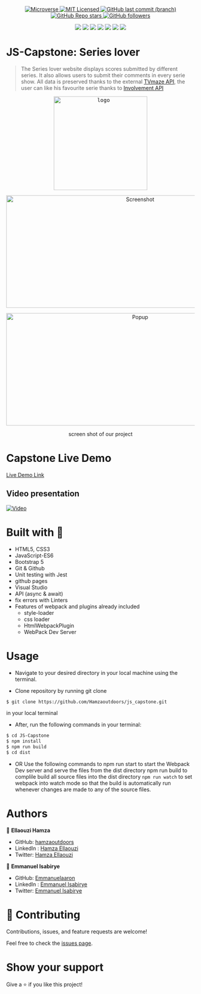 <p align="center">
  <a href="https://www.microverse.org/">
    <img alt="Microverse" src="https://img.shields.io/badge/-Microverse-blueviolet?style=flat-square">
  </a>
  <a href="https://github.com/Hamzaoutdoors/to-do-list/blob/development/LICENSE">
    <img alt="MIT Licensed" src="https://img.shields.io/github/license/Hamzaoutdoors/to-do-list?style=flat-square">
  </a>
  <a href="https://github.com/Hamzaoutdoors/js_capstone">
    <img alt="GitHub last commit (branch)" src="https://img.shields.io/github/last-commit/Hamzaoutdoors/js_capstone/dev?color=blue&style=flat-square">
  </a>
  <a href="https://github.com/Hamzaoutdoors/js_capstone">
    <img alt="GitHub Repo stars" src="https://img.shields.io/github/stars/Hamzaoutdoors/js_capstone?color=green&label=%E2%98%85%20stars%20&style=flat-square">
  </a>
  <a href="https://github.com/Hamzaoutdoors">
    <img alt="GitHub followers" src="https://img.shields.io/github/followers/Hamzaoutdoors?color=yellow&logo=github&style=flat-square">
  </a>
</p>

<div align="center">
 <img src="https://img.shields.io/badge/javascript-%23323330.svg?style=for-the-badge&logo=javascript&logoColor=%23F7DF1E"/> <img src="https://img.shields.io/badge/html5-%23E34F26.svg?style=for-the-badge&logo=html5&logoColor=white"/> <img src="https://img.shields.io/badge/css3-%231572B6.svg?style=for-the-badge&logo=css3&logoColor=white"/> <img src="https://img.shields.io/badge/bootstrap-%23563D7C.svg?style=for-the-badge&logo=bootstrap&logoColor=white"/> <img src="https://img.shields.io/badge/git-%23F05033.svg?style=for-the-badge&logo=git&logoColor=white"/> <img src="https://img.shields.io/badge/webpack-%238DD6F9.svg?style=for-the-badge&logo=webpack&logoColor=black"/> <img src="https://img.shields.io/badge/-jest-%23C21325?style=for-the-badge&logo=jest&logoColor=white"/></div>

# JS-Capstone: Series lover

> The Series lover website displays scores submitted by different series. It also allows users to submit their comments in every serie show. All data is preserved thanks to the external [TVmaze API](https://www.tvmaze.com/api), the user can like his favourite serie thanks to [Involvement API](https://www.notion.so/Involvement-API-869e60b5ad104603aa6db59e08150270)
 
 <p align="center">
   <kbd>
    <img alt="logo" src="https://user-images.githubusercontent.com/80895497/132944194-7b5ff037-4312-4427-8e4d-8a5f80bc91f6.gif"width="250" height="250">
   </kbd>
</p>
   
 <p align="center">
    <img alt="Screenshot" src="https://user-images.githubusercontent.com/80895497/132874077-4edf055c-eb84-4326-9d7c-f5aa67fec688.png"width="700" height="300">
</p>
<p align="center">
    <img alt="Popup" src="https://user-images.githubusercontent.com/80895497/132874290-3cfe25ba-9f64-45dc-8066-359eb212e6b2.png"width="700" height="300">
    <p align="center">screen shot of our project</p>
</p>

# Capstone Live Demo
[Live Demo Link](https://hamzaoutdoors.github.io/js_capstone/)

## Video presentation

[![Video](https://user-images.githubusercontent.com/80895497/132873016-3cb89f3c-f0d3-4d69-b48f-e43810653a23.png)](https://drive.google.com/file/d/1nxTdAebrj8g08sjhaXpOBEbDju1GlYig/view?usp=sharing)

# Built with 🔨
- HTML5, CSS3
- JavaScript-ES6
- Bootstrap 5
- Git & Github
- Unit testing with Jest
- github pages
- Visual Studio
- API (async & await)
- fix errors with Linters
- Features of webpack and plugins already included
  - style-loader
  - css loader
  - HtmlWebpackPlugin
  - WebPack Dev Server

# Usage

- Navigate to your desired directory in your local machine using the terminal.

- Clone repository by running git clone 

```sh
$ git clone https://github.com/Hamzaoutdoors/js_capstone.git
```
in your local terminal

- After, run the following commands in your terminal:
```sh 
$ cd JS-Capstone
$ npm install
$ npm run build
$ cd dist
```

- OR Use the following commands to npm run start to start the Webpack Dev server and serve the files from the dist directory npm run build to complile build all source files into the dist directory ```npm run watch``` to set webpack into watch mode so that the build is automatically run whenever changes are made to any of the source files.

# Authors

👤 **Ellaouzi Hamza**

- GitHub: [hamzaoutdoors](https://github.com/Hamzaoutdoors)
- LinkedIn : [Hamza Ellaouzi](https://www.linkedin.com/in/hamza-ellaouzi-137a45b8/)
- Twitter: [Hamza Ellaouzi](https://twitter.com/EllaouziHamza)

👤 **Emmanuel Isabirye**

- GitHub: [Emmanuelaaron](https://github.com/Emmanuelaaron)
- LinkedIn : [Emmanuel Isabirye](https://www.linkedin.com/in/fullstackwebdev-emma/) 
- Twitter: [Emmanuel Isabirye](https://twitter.com/EmmanuelIsabir1)

# 🤝 Contributing

Contributions, issues, and feature requests are welcome!

Feel free to check the [issues page](https://github.com/Hamzaoutdoors/js_capstone/issues).

# Show your support

Give a ⭐️ if you like this project!
